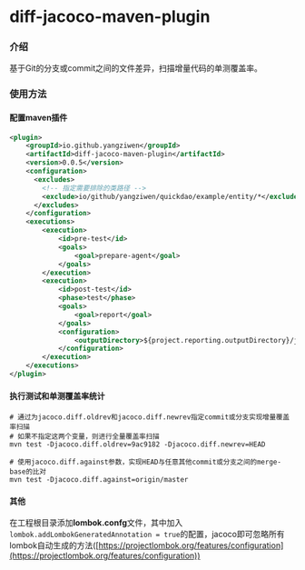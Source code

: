 # diff-jacoco-maven-plugin
### 介绍
基于Git的分支或commit之间的文件差异，扫描增量代码的单测覆盖率。

### 使用方法
#### 配置maven插件
```Xml
<plugin>
    <groupId>io.github.yangziwen</groupId>
    <artifactId>diff-jacoco-maven-plugin</artifactId>
    <version>0.0.5</version>
    <configuration>
      <excludes>
        <!-- 指定需要排除的类路径 -->
        <exclude>io/github/yangziwen/quickdao/example/entity/*</exclude>
      </excludes>
    </configuration>
    <executions>
        <execution>
            <id>pre-test</id>
            <goals>
                <goal>prepare-agent</goal>
            </goals>
        </execution>
        <execution>
            <id>post-test</id>
            <phase>test</phase>
            <goals>
                <goal>report</goal>
            </goals>
            <configuration>
                <outputDirectory>${project.reporting.outputDirectory}/jacoco-diff</outputDirectory>
            </configuration>
        </execution>
    </executions>
</plugin>
```
#### 执行测试和单测覆盖率统计
```Shell
# 通过为jacoco.diff.oldrev和jacoco.diff.newrev指定commit或分支实现增量覆盖率扫描
# 如果不指定这两个变量，则进行全量覆盖率扫描
mvn test -Djacoco.diff.oldrev=9ac9182 -Djacoco.diff.newrev=HEAD

# 使用jacoco.diff.against参数，实现HEAD与任意其他commit或分支之间的merge-base的比对
mvn test -Djacoco.diff.against=origin/master
```

#### 其他
  在工程根目录添加**lombok.confg**文件，其中加入`lombok.addLombokGeneratedAnnotation = true`的配置，jacoco即可忽略所有lombok自动生成的方法([https://projectlombok.org/features/configuration](https://projectlombok.org/features/configuration))
